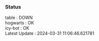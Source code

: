 ### Status


table : DOWN  
hogwarts : OK  
icy-bot : OK  
Latest Update : 2024-03-31 11:06:46.621781
